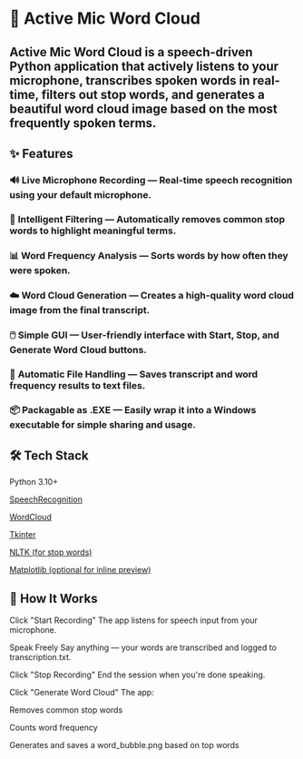 # 🎤 Active Mic Word Cloud
## Active Mic Word Cloud is a speech-driven Python application that actively listens to your microphone, transcribes spoken words in real-time, filters out stop words, and generates a beautiful word cloud image based on the most frequently spoken terms.

## ✨ **Features**
### 🔊 **Live Microphone Recording** — Real-time speech recognition using your default microphone.

### 🧠 **Intelligent Filtering** — Automatically removes common stop words to highlight meaningful terms.

### 📊 **Word Frequency Analysis** — Sorts words by how often they were spoken.

### ☁️ **Word Cloud Generation** — Creates a high-quality word cloud image from the final transcript.

### 🖱️ **Simple GUI** — User-friendly interface with Start, Stop, and Generate Word Cloud buttons.

### 📄 **Automatic File Handling** — Saves transcript and word frequency results to text files.

### 📦 **Packagable as .EXE** — Easily wrap it into a Windows executable for simple sharing and usage.

## 🛠️ **Tech Stack**
Python 3.10+

[SpeechRecognition](https://pypi.org/project/SpeechRecognition/)

[WordCloud](https://github.com/amueller/word_cloud)

[Tkinter](https://docs.python.org/3/library/tkinter.html)

[NLTK (for stop words)](https://www.nltk.org/)

[Matplotlib (optional for inline preview)](https://matplotlib.org/)

## **🚀 How It Works**

Click "Start Recording"
The app listens for speech input from your microphone.

Speak Freely
Say anything — your words are transcribed and logged to transcription.txt.

Click "Stop Recording"
End the session when you're done speaking.

Click "Generate Word Cloud"
The app:

Removes common stop words

Counts word frequency

Generates and saves a word_bubble.png based on top words


